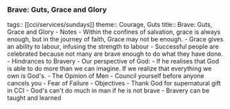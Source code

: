 ###  Brave: Guts, Grace and Glory
tags:: [[cci/services/sundays]] 
theme:: Courage, Guts
title:: Brave: Guts, Grace and Glory
	- Notes
		- Within the confines of salvation, grace is always enough, but in the journey of faith, Grace may not be enough.
		- Grace gives an ability to labour, infusing the strength to labour
		- Successful people are celebrated because not many are brave enough to do what they have done.
		- Hindrances to Bravery
			- Our perspective of God:
				- If he realises that God is able to do more than we can imagine. If we realize that everything we own is God's.
			- The Opinion of Men
			- Council yourself before anyone cancels you
			- Fear of Failure
	- Objectives
		- Thank God for supernatural gift in CCI
		- God's can't do much in man if he is not brave
		- Bravery can be taught and learned